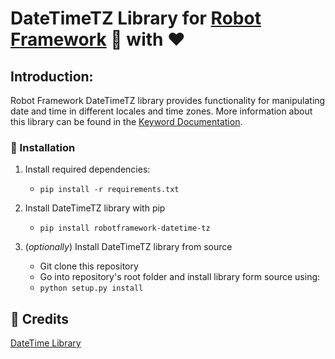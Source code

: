 # DateTimeTZ Library for [Robot Framework] :robot: with :heart:

Introduction:
-------------

Robot Framework DateTimeTZ library provides functionality for manipulating date and time in different locales and time zones. More information about this library can be found in the [Keyword Documentation].



### :pushpin: Installation

1. Install required dependencies:
   - `pip install -r requirements.txt`

2. Install DateTimeTZ library with pip
   - `pip install robotframework-datetime-tz`

3. (*optionally*) Install DateTimeTZ library from source
   - Git clone this repository
   - Go into repository's root folder and install library form source using:
   - `python setup.py install`



## :gift_heart: Credits

[DateTime Library]

[Keyword Documentation]: https://testautomation.github.io/DateTimeTZ/doc/DateTimeTZ.html
[Robot Framework]: https://github.com/robotframework/robotframework/blob/master/INSTALL.rst
[DateTime Library]: https://github.com/rmerkushin/DateTime
